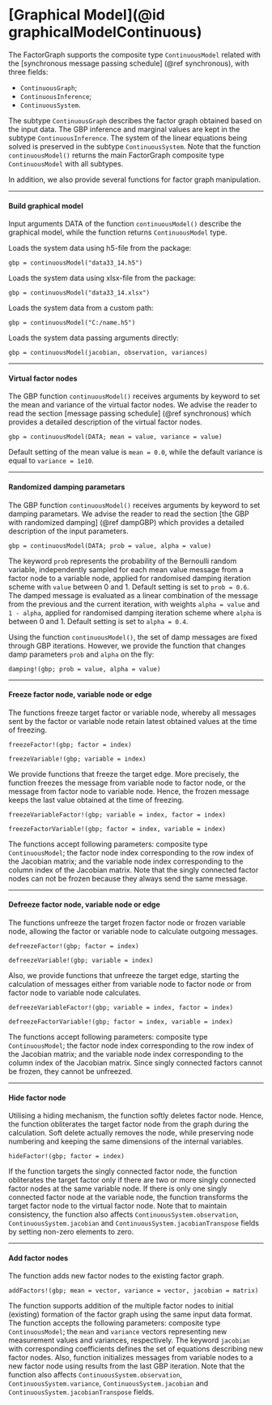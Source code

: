 # [Graphical Model](@id graphicalModelContinuous)

The FactorGraph supports the composite type `ContinuousModel` related with the [synchronous message passing schedule] (@ref synchronous), with three fields:
- `ContinuousGraph`;
- `ContinuousInference`;
- `ContinuousSystem`.

The subtype `ContinuousGraph` describes the factor graph obtained based on the input data. The GBP inference and marginal values are kept in the subtype `ContinuousInference`. The system of the linear equations being solved is preserved in the subtype `ContinuousSystem`. Note that the function `continuousModel()` returns the main FactorGraph composite type `ContinuousModel` with all subtypes.

In addition, we also provide several functions for factor graph manipulation.

---

#### Build graphical model

Input arguments DATA of the function `continuousModel()` describe the graphical model, while the function returns `ContinuousModel` type.

Loads the system data using h5-file from the package:
```julia-repl
gbp = continuousModel("data33_14.h5")
```

Loads the system data using xlsx-file from the package:
```julia-repl
gbp = continuousModel("data33_14.xlsx")
```

Loads the system data from a custom path:
```julia-repl
gbp = continuousModel("C:/name.h5")
```

Loads the system data passing arguments directly:
```julia-repl
gbp = continuousModel(jacobian, observation, variances)
```

---

#### Virtual factor nodes

The GBP function `continuousModel()` receives arguments by keyword to set the mean and variance of the virtual factor nodes. We advise the reader to read the section [message passing schedule] (@ref synchronous) which provides a detailed description of the virtual factor nodes.

```julia-repl
gbp = continuousModel(DATA; mean = value, variance = value)
```
Default setting of the mean value is `mean = 0.0`, while the default variance is equal to `variance = 1e10`.

---

#### Randomized damping parametars

The GBP function `continuousModel()` receives arguments by keyword to set damping parametars. We advise the reader to read the section [the GBP with randomized damping] (@ref dampGBP) which provides a detailed description of the input parameters.
```julia-repl
gbp = continuousModel(DATA; prob = value, alpha = value)
```
The keyword `prob` represents the probability of the Bernoulli random variable, independently sampled for each mean value message from a factor node to a variable node, applied for randomised damping iteration scheme with `value` between 0 and 1. Default setting is set to `prob = 0.6`. The damped message is evaluated as a linear combination of the message from the previous and the current iteration, with weights `alpha = value` and `1 - alpha`, applied for randomised damping iteration scheme where `alpha` is between 0 and 1. Default setting is set to `alpha = 0.4`.

Using the function `continuousModel()`, the set of damp messages are fixed through GBP iterations. However, we provide the function that changes damp parameters `prob` and `alpha` on the fly:
```julia-repl
damping!(gbp; prob = value, alpha = value)
```

---

#### Freeze factor node, variable node or edge
The functions freeze target factor or variable node, whereby all messages sent by the factor or variable node retain latest obtained values at the time of freezing.
```julia-repl
freezeFactor!(gbp; factor = index)
```
```julia-repl
freezeVariable!(gbp; variable = index)
```

We provide functions that freeze the target edge. More precisely, the function freezes the message from variable node to factor node, or the message from factor node to variable node. Hence, the frozen message keeps the last value obtained at the time of freezing.
```julia-repl
freezeVariableFactor!(gbp; variable = index, factor = index)
```
```julia-repl
freezeFactorVariable!(gbp; factor = index, variable = index)
```
The functions accept following parameters: composite type `ContinuousModel`; the factor node index corresponding to the row index of the Jacobian matrix; and the variable node index corresponding to the column index of the Jacobian matrix. Note that the singly connected factor nodes can not be frozen because they always send the same message.

---

#### Defreeze factor node, variable node or edge
The functions unfreeze the target frozen factor node or frozen variable node, allowing the factor or variable node to calculate outgoing messages.
```julia-repl
defreezeFactor!(gbp; factor = index)
```
```julia-repl
defreezeVariable!(gbp; variable = index)
```

Also, we provide functions that unfreeze the target edge, starting the calculation of messages either from variable node to factor node or from factor node to variable node calculates.
```julia-repl
defreezeVariableFactor!(gbp; variable = index, factor = index)
```
```julia-repl
defreezeFactorVariable!(gbp; factor = index, variable = index)
```

The functions accept following parameters: composite type `ContinuousModel`; the factor node index corresponding to the row index of the Jacobian matrix; and the variable node index corresponding to the column index of the Jacobian matrix. Since singly connected factors cannot be frozen, they cannot be unfreezed.

---

#### Hide factor node
Utilising a hiding mechanism, the function softly deletes factor node. Hence, the function obliterates the target factor node from the graph during the calculation. Soft delete actually removes the node, while preserving node numbering and keeping the same dimensions of the internal variables.
```julia-repl
hideFactor!(gbp; factor = index)
```
If the function targets the singly connected factor node, the function obliterates the target factor only if there are two or more singly connected factor nodes at the same variable node. If there is only one singly connected factor node at the variable node, the function transforms the target factor node to the virtual factor node. Note that to maintain consistency, the function also affects `ContinuousSystem.observation`, `ContinuousSystem.jacobian` and `ContinuousSystem.jacobianTranspose` fields by setting non-zero elements to zero.

---

#### Add factor nodes
The function adds new factor nodes to the existing factor graph.
```julia-repl
addFactors!(gbp; mean = vector, variance = vector, jacobian = matrix)
```
The function supports addition of the multiple factor nodes to initial (existing) formation of the factor graph using the same input data format. The function accepts the following parameters: composite type `ContinuousModel`; the `mean` and `variance` vectors representing new measurement values and variances, respectively. The keyword `jacobian` with corresponding coefficients defines the set of equations describing new factor nodes. Also, function initializes messages from variable nodes to a new factor node using results from the last GBP iteration. Note that the function also affects `ContinuousSystem.observation`, `ContinuousSystem.variance`, `ContinuousSystem.jacobian` and `ContinuousSystem.jacobianTranspose` fields.

